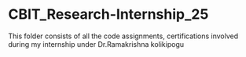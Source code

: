 # CBIT_Research-Internship_25
This folder consists of all the code assignments, certifications involved during my internship under Dr.Ramakrishna kolikipogu
